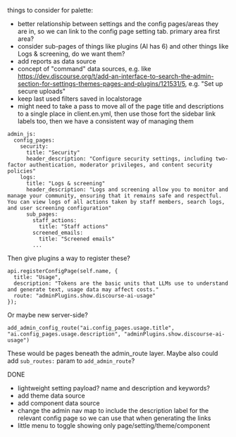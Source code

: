 things to consider for palette:

* better relationship between settings and the config pages/areas they are in, so we can
  link to the config page setting tab. primary area first area?
* consider sub-pages of things like plugins (AI has 6) and other things like Logs & screening, do we want them?
* add reports as data source
* concept of "command" data sources, e.g. like https://dev.discourse.org/t/add-an-interface-to-search-the-admin-section-for-settings-themes-pages-and-plugins/121531/5, e.g. "Set up secure uploads"
* keep last used filters saved in localstorage
* might need to take a pass to move all of the page title and descriptions to a single place
  in client.en.yml, then use those fort the sidebar link labels too, then we have a consistent
  way of managing them

```
admin_js:
  config_pages:
    security:
      title: "Security"
      header_description: "Configure security settings, including two-factor authentication, moderator privileges, and content security policies"
    logs:
      title: "Logs & screening"
      header_description: "Logs and screening allow you to monitor and manage your community, ensuring that it remains safe and respectful. You can view logs of all actions taken by staff members, search logs, and user screening configuration"
      sub_pages:
        staff_actions:
          title: "Staff actions"
        screened_emails:
          title: "Screened emails"
        ...
```

Then give plugins a way to register these?

```
api.registerConfigPage(self.name, {
  title: "Usage",
  description: "Tokens are the basic units that LLMs use to understand and generate text, usage data may affect costs."
  route: "adminPlugins.show.discourse-ai-usage"
});
```

Or maybe new server-side?

```
add_admin_config_route("ai.config_pages.usage.title", "ai.config_pages.usage.description", "adminPlugins.show.discourse-ai-usage")
```

These would be pages beneath the admin_route layer. Maybe also could add `sub_routes:` param to `add_admin_route`?

DONE

* lightweight setting payload? name and description and keywords?
* add theme data source
* add component data source
* change the admin nav map to include the description label for the relevant config page
  so we can use that when generating the links
* little menu to toggle showing only page/setting/theme/component
